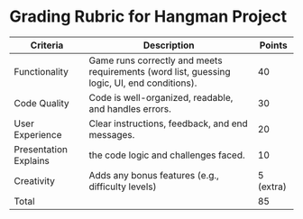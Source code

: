 # Grading Rubric for Hangman Project

| Criteria | Description | Points |
| - | - | - |
| Functionality | Game runs correctly and meets requirements (word list, guessing logic, UI, end conditions). | 40 |
| Code Quality | Code is well-organized, readable, and handles errors. | 30 |
| User Experience | Clear instructions, feedback, and end messages. | 20 |
| Presentation Explains | the code logic and challenges faced. | 10 |
| Creativity | Adds any bonus features (e.g., difficulty levels) | 5 (extra) |
| Total | | 85 |
